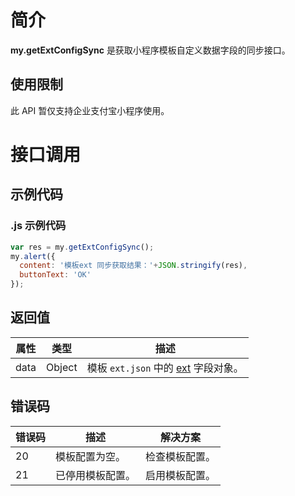 # 简介
**my.getExtConfigSync** 是获取小程序模板自定义数据字段的同步接口。

## 使用限制
此 API 暂仅支持企业支付宝小程序使用。

# 接口调用

## 示例代码

### .js 示例代码
```javascript
var res = my.getExtConfigSync();
my.alert({
  content: '模板ext 同步获取结果：'+JSON.stringify(res),
  buttonText: 'OK'
});
```

## 返回值
| **属性** | **类型** | **描述** |
| --- | --- | --- |
| data | Object | 模板 `ext.json` 中的 [ext](https://opendocs.alipay.com/mini/isv/creatminiapp#ext%20%E5%8F%82%E6%95%B0%E8%AF%B4%E6%98%8E) 字段对象。 |

## 错误码
| **错误码** | **描述** | **解决方案** |
| --- | --- | --- |
| 20 | 模板配置为空。 | 检查模板配置。 |
| 21 | 已停用模板配置。 | 启用模板配置。 |
